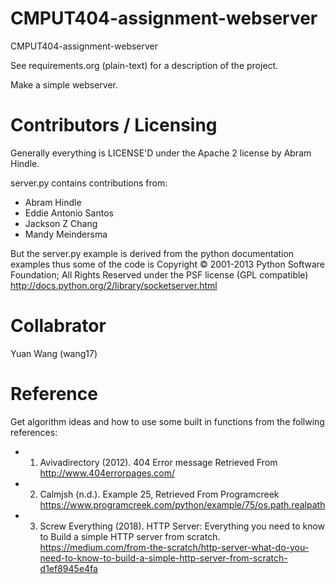 CMPUT404-assignment-webserver
=============================

CMPUT404-assignment-webserver

See requirements.org (plain-text) for a description of the project.

Make a simple webserver.

Contributors / Licensing
========================

Generally everything is LICENSE'D under the Apache 2 license by Abram Hindle.

server.py contains contributions from:

* Abram Hindle
* Eddie Antonio Santos
* Jackson Z Chang
* Mandy Meindersma 

But the server.py example is derived from the python documentation
examples thus some of the code is Copyright © 2001-2013 Python
Software Foundation; All Rights Reserved under the PSF license (GPL
compatible) http://docs.python.org/2/library/socketserver.html

Collabrator
========================
Yuan Wang (wang17) 

Reference
========================
Get algorithm ideas and how to use some built in functions from the follwing references:
* 1. Avivadirectory (2012). 404 Error message  Retrieved From http://www.404errorpages.com/
* 2. Calmjsh (n.d.). Example 25, Retrieved From Programcreek https://www.programcreek.com/python/example/75/os.path.realpath
* 3. Screw Everything (2018). HTTP Server: Everything you need to know to Build a simple HTTP server from scratch. https://medium.com/from-the-scratch/http-server-what-do-you-need-to-know-to-build-a-simple-http-server-from-scratch-d1ef8945e4fa
